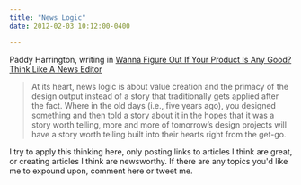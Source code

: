 ```yaml
---
title: "News Logic"
date: 2012-02-03 10:12:00-0400

---
```


Paddy Harrington, writing in [Wanna Figure Out If Your Product Is Any Good? Think Like A News Editor](http://www.fastcodesign.com/1668945/wanna-figure-out-if-your-work-is-any-good-think-like-a-news-editor)

> At its heart, news logic is about value creation and the primacy of the design output instead of a story that traditionally gets applied after the fact. Where in the old days (i.e., five years ago), you designed something and then told a story about it in the hopes that it was a story worth telling, more and more of tomorrow’s design projects will have a story worth telling built into their hearts right from the get-go.

I try to apply this thinking here, only posting links to articles I think are great, or creating articles I think are newsworthy. If there are any topics you'd like me to expound upon, comment here or tweet me.
